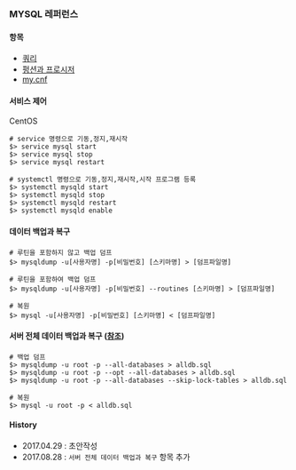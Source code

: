 ### MYSQL 레퍼런스

#### 항목
- [쿼리](https://github.com/juneyoung/DEV-INFOS/blob/master/MYSQL/query.md)
- [펑션과 프로시저](https://github.com/juneyoung/DEV-INFOS/blob/master/MYSQL/plsql.md)
- [my.cnf](https://github.com/juneyoung/DEV-INFOS/blob/master/MYSQL/my.cnf.md)

#### 서비스 제어
CentOS
```
# service 명령으로 기동,정지,재시작 
$> service mysql start
$> service mysql stop
$> service mysql restart

# systemctl 명령으로 기동,정지,재시작,시작 프로그램 등록
$> systemctl mysqld start
$> systemctl mysqld stop
$> systemctl mysqld restart
$> systemctl mysqld enable
```

#### 데이터 백업과 복구
```
# 루틴을 포함하지 않고 백업 덤프 
$> mysqldump -u[사용자명] -p[비밀번호] [스키마명] > [덤프파일명]

# 루틴을 포함하여 백업 덤프
$> mysqldump -u[사용자명] -p[비밀번호] --routines [스키마명] > [덤프파일명]

# 복원
$> mysql -u[사용자명] -p[비밀번호] [스키마명] < [덤프파일명]
```

#### 서버 전체 데이터 백업과 복구 ([참조](https://stackoverflow.com/questions/9497869/export-and-import-all-mysql-databases-at-one-time))
```
# 백업 덤프
$> mysqldump -u root -p --all-databases > alldb.sql
$> mysqldump -u root -p --opt --all-databases > alldb.sql
$> mysqldump -u root -p --all-databases --skip-lock-tables > alldb.sql

# 복원
$> mysql -u root -p < alldb.sql
```

#### History
- 2017.04.29 : 초안작성
- 2017.08.28 : `서버 전체 데이터 백업과 복구` 항목 추가
